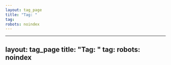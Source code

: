 ```yaml
---
layout: tag_page
title: "Tag: "
tag: 
robots: noindex
---
```

---
layout: tag_page
title: "Tag: "
tag: 
robots: noindex
---
